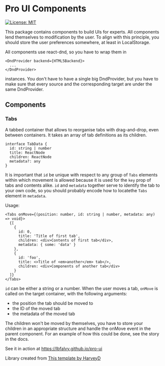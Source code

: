 # Pro UI Components

[![License: MIT](https://img.shields.io/badge/License-MIT-green.svg)](https://opensource.org/licenses/MIT)

This package contains components to build UIs for experts. All components lend
themselves to modification by the user. To align with this principle, you
should store the user preferences somewhere, at least in LocalStorage.

All components use react-dnd, so you have to wrap them in

```JSX
<DndProvider backend={HTML5Backend}>
  ...
</DndProvider>
```

instances. You don't have to have a single big DndProvider, but you have to
make sure that every source and the corresponding target are under the same
DndProvider.

## Components

### Tabs

A tabbed container that allows to reorganise tabs with drag-and-drop, even
between containers. It takes an array of tab definitions as its children.

```TS
interface TabData {
  id: string | number
  title: ReactNode
  children: ReactNode
  metadata?: any
}
```

It is important that `id` be unique with respect to any group of `Tabs`
elements within which movement is allowed because it is used for the `key`
prop of tabs and contents alike. `id` and `metadata` together serve to identify
the tab to your own code, so you should probably encode how to locatethe `Tabs`
element in `metadata`.

Usage:

```JSX
<Tabs onMove={(position: number, id: string | number, metadata: any) => void}>
  {[
    {
      id: 0,
      title: 'Title of first tab',
      children: <div>Contents of first tab</div>,
      metadata: { some: 'data' }
    },
    {
      id: 'foo',
      title: <>Title of <em>another</em> tab</>,
      children: <div>Components of another tab</div>
    }
  ]}
</Tabs>
```

`id` can be either a string or a number. When the user moves a tab, `onMove` is
called on the target container, with the following arguments:

- the position the tab should be moved to
- the ID of the moved tab
- the metadata of the moved tab

The children won't be moved by themselves, you have to store your children in
an appropriate structure and handle the onMove event in the parent component.
For an example of how this could be done, see the story in the docs.

See it in action at https://lbfalvy.github.io/pro-ui

Library created from [This template by HarveyD](https://github.com/HarveyD/react-component-library)
